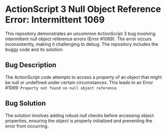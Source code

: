 # ActionScript 3 Null Object Reference Error: Intermittent 1069

This repository demonstrates an uncommon ActionScript 3 bug involving intermittent null object reference errors (Error #1069). The error occurs inconsistently, making it challenging to debug. The repository includes the buggy code and its solution.

## Bug Description

The ActionScript code attempts to access a property of an object that might be null or undefined under certain circumstances. This leads to an Error #1069: `Property not found on null object reference`.

## Bug Solution

The solution involves adding robust null checks before accessing object properties, ensuring the object is properly initialized and preventing the error from occurring.
